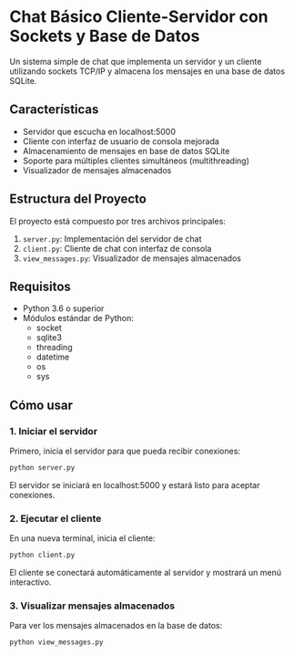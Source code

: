 # Chat Básico Cliente-Servidor con Sockets y Base de Datos
Un sistema simple de chat que implementa un servidor y un cliente utilizando sockets TCP/IP y almacena los mensajes en una base de datos SQLite.

## Características
- Servidor que escucha en localhost:5000
- Cliente con interfaz de usuario de consola mejorada
- Almacenamiento de mensajes en base de datos SQLite
- Soporte para múltiples clientes simultáneos (multithreading)
- Visualizador de mensajes almacenados

## Estructura del Proyecto
El proyecto está compuesto por tres archivos principales:
1. `server.py`: Implementación del servidor de chat
2. `client.py`: Cliente de chat con interfaz de consola
3. `view_messages.py`: Visualizador de mensajes almacenados

## Requisitos
- Python 3.6 o superior
- Módulos estándar de Python:
  - socket
  - sqlite3
  - threading
  - datetime
  - os
  - sys

## Cómo usar

### 1. Iniciar el servidor
Primero, inicia el servidor para que pueda recibir conexiones:
```bash
python server.py
```
El servidor se iniciará en localhost:5000 y estará listo para aceptar conexiones.
### 2. Ejecutar el cliente
En una nueva terminal, inicia el cliente:
```bash
python client.py
```
El cliente se conectará automáticamente al servidor y mostrará un menú interactivo.
### 3. Visualizar mensajes almacenados
Para ver los mensajes almacenados en la base de datos:
```bash
python view_messages.py
```


